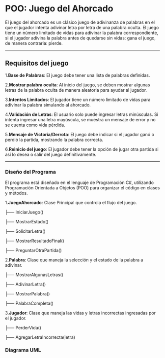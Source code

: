 # POO: Juego del Ahorcado 
El juego del ahorcado es un clásico juego de adivinanza de palabras en el que el jugador intenta adivinar letra por letra de una palabra oculta. El juego tiene un número limitado de vidas para adivinar la palabra correspondiente, si el jugador adivina la palabra antes de quedarse sin vidas: gana el juego, de manera contraria: pierde.

---

## Requisitos del juego
1.**Base de Palabras**: El juego debe tener una lista de palabras definidas.

2.**Mostrar palabra oculta**: Al inicio del juego, se deben mostrar algunas letras de la palabra oculta de manera aleatoria para ayudar al jugador.

3.**Intentos Limitados**: El jugador tiene un número limitado de vidas para adivinar la palabra simulando al ahorcado.

4.**Validación de Letras**: El usuario solo puede ingresar letras minúsculas. Si intenta ingresar una letra mayúscula, se muestra un mensaje de error y no se cuenta como vida pérdida.

5.**Mensaje de Victoria/Derrota**: El juego debe indicar si el jugador ganó o perdió la partida, mostrando la palabra correcta.

6.**Reinicio del juego**: El jugador debe tener la opción de jugar otra partida si así lo desea o salir del juego definitivamente.

---

### Diseño del Programa
El programa está diseñado en el lenguaje de Programación C#, utilizando Programación Orientada a Objetos (POO) para organizar el código en clases y métodos.

1.**JuegoAhorcado**: Clase Principal que controla el flujo del juego.

  ├── IniciarJuego()
  
  ├── MostrarEstado()
  
  ├── SolicitarLetra()
  
  ├── MostrarResultadoFinal()

  ├── PreguntarOtraPartida()
  
2.**Palabra**: Clase que maneja la selección y el estado de la palabra a adivinar.

  ├── MostrarAlgunasLetras()

  ├── AdivinarLetra()

  ├── MostrarPalabra()

  ├── PalabraCompleta()

3.**Jugador**: Clase que maneja las vidas y letras incorrectas ingresadas por el jugador.

  ├── PerderVida()

  ├── AgregarLetraIncorrecta(letra)

### Diagrama UML 
